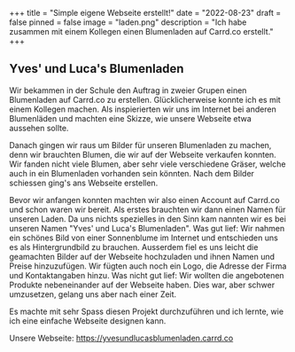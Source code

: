 +++
title = "Simple eigene Webseite erstellt!"
date = "2022-08-23"
draft = false
pinned = false
image = "laden.png"
description = "Ich habe zusammen mit einem Kollegen einen Blumenladen auf Carrd.co erstellt."
+++
## Yves' und Luca's Blumenladen

Wir bekammen in der Schule den Auftrag in zweier Grupen einen Blumenladen auf Carrd.co zu erstellen. Glücklicherweise konnte ich es mit einem Kollegen machen. Als inspierierten wir uns im Internet bei anderen Blumenläden und machten eine Skizze, wie unsere Webseite etwa aussehen sollte.

Danach gingen wir raus um Bilder für unseren Blumenladen zu machen, denn wir brauchten Blumen, die wir auf der Webseite verkaufen konnten. Wir fanden nicht viele Blumen, aber sehr viele verschiedene Gräser, welche auch in ein Blumenladen vorhanden sein könnten. Nach dem Bilder schiessen ging's ans Webseite erstellen.

Bevor wir anfangen konnten machten wir also einen Account auf Carrd.co und schon waren wir bereit. Als erstes brauchten wir dann einen Namen für unseren Laden. Da uns nichts spezielles in den Sinn kam nannten wir es bei unseren Namen "Yves' und Luca's Blumenladen". Was gut lief: Wir nahmen ein schönes Bild von einer Sonnenblume im Internet und entschieden uns es als Hintergrundbild zu brauchen. Ausserdem fiel es uns leicht die geamachten Bilder auf der Webseite hochzuladen und ihnen Namen und Preise hinzuzufügen. Wir fügten auch noch ein Logo, die Adresse der Firma und Kontaktangaben hinzu. Was nicht gut lief: Wir wollten die angebotenen Produkte nebeneinander auf der Webseite haben. Dies war, aber schwer umzusetzen, gelang uns aber nach einer Zeit.

Es machte mit sehr Spass diesen Projekt durchzuführen und ich lernte, wie ich eine einfache Webseite designen kann.  

Unsere Webseite: https://yvesundlucasblumenladen.carrd.co